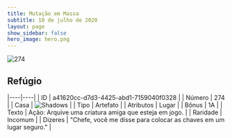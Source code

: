 ```yaml
---
title: Mutação em Massa
subtitle: 10 de julho de 2020
layout: page
show_sidebar: false
hero_image: hero.png
---
```


![274](https://cdn.keyforgegame.com/media/card_front/pt/479_274_J2RP8GQ7WXHC_pt.png)

## Refúgio

|----|----|
| ID | a41620cc-d7d3-4425-abd1-7159040f0328 |
| Número | 274 |
| Casa | ![Shadows](https://archonarcana.com/images/thumb/e/ee/Shadows.png/22px-Shadows.png "Sombras") |
| Tipo | Artefato |
| Atributos | Lugar |
| Bônus | 1A |
| Texto | Ação: Arquive uma criatura amiga que esteja em jogo. |
| Raridade | Incomum |
| Dizeres | "Chefe, você me disse para colocar as chaves  em um lugar seguro." |
